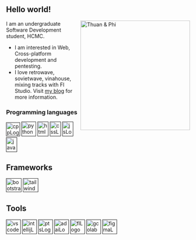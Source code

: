 ## Hello world!


<img align="right" width=300px alt="Thuan & Phi" src="https://i.ibb.co/gmQ99mx/tony-litviak-hm-WNb26t52-U-unsplash.jpg" />

I am an undergraduate Software Development student, HCMC.

- I am interested in Web, Cross-platform development and pentesting.
- I love retrowave, sovietwave, vinahouse, mixing tracks with Fl Studio.
Visit [my blog](https://huynhkhaphi.blogspot.com) for more information.
 
### Programming languages

[<img src="https://i.ibb.co/J5xSyJM/cpp.png" alt="cppLogo" width="38" height="38"/>]()
[<img src="https://upload.wikimedia.org/wikipedia/commons/thumb/c/c3/Python-logo-notext.svg/1200px-Python-logo-notext.svg.png" alt="pythonLogo" width="40" height="40"/>]()
[<img src="https://upload.wikimedia.org/wikipedia/commons/thumb/8/80/HTML5_logo_resized.svg/1200px-HTML5_logo_resized.svg.png" alt="htmlLogo" width="30" height="40"/>]()
[<img src="https://upload.wikimedia.org/wikipedia/commons/thumb/d/d5/CSS3_logo_and_wordmark.svg/1200px-CSS3_logo_and_wordmark.svg.png" alt="cssLogo" width="30" height="40"/>]()
[<img src="https://upload.wikimedia.org/wikipedia/commons/6/6a/JavaScript-logo.png" alt="jsLogo" width="30" height="40"/>]()
[<img src="https://i.ibb.co/DktHZ6b/Java-programming-language-logo-svg.png" alt="javaLogo" width="30" height="40"/>]()

## Frameworks

[<img src="https://upload.wikimedia.org/wikipedia/commons/thumb/b/b2/Bootstrap_logo.svg/1200px-Bootstrap_logo.svg.png" alt="bootstrapLogo" width="42" height="38"/>]()
[<img src="https://upload.wikimedia.org/wikipedia/commons/thumb/d/d5/Tailwind_CSS_Logo.svg/2048px-Tailwind_CSS_Logo.svg.png" alt="tailwindLogo" width="42" height="38"/>]()

## Tools

[<img src="https://upload.wikimedia.org/wikipedia/commons/thumb/9/9a/Visual_Studio_Code_1.35_icon.svg/2048px-Visual_Studio_Code_1.35_icon.svg.png" alt="vscodeLogo" width="40" height="40"/>]()
[<img src="https://upload.wikimedia.org/wikipedia/commons/thumb/9/9c/IntelliJ_IDEA_Icon.svg/1024px-IntelliJ_IDEA_Icon.svg.png" alt="intellijLogo" width="40" height="40"/>]()
[<img src="https://upload.wikimedia.org/wikipedia/commons/thumb/9/92/Adobe_Photoshop_CS6_icon.svg/1041px-Adobe_Photoshop_CS6_icon.svg.png" alt="ptsLogo" width="40" height="40"/>]()
[<img src="https://upload.wikimedia.org/wikipedia/commons/thumb/f/fb/Adobe_Illustrator_CC_icon.svg/768px-Adobe_Illustrator_CC_icon.svg.png?20210729021608" alt="adaiLogo" width="40" height="40"/>]()
[<img src="https://i.pinimg.com/originals/ea/5b/58/ea5b5879e70251a8213ee454444b3e3c.png" alt="flLogo" width="40" height="40"/>]()
[<img src="https://colab.research.google.com/img/colab_favicon_256px.png" alt="gcolabLogo" width="40" height="40"/>]()
[<img src="https://i.ibb.co/MZ6Gwyt/figmaEx.png" alt="figmaLogo" width="40" height="40"/>]()
